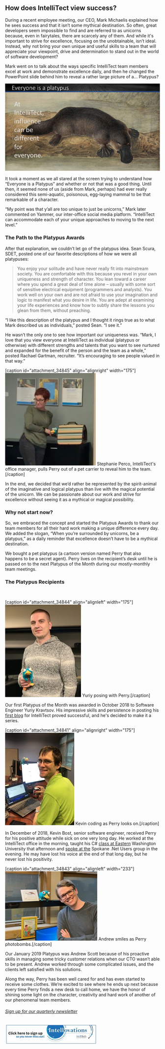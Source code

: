 
## How does IntelliTect view success?

During a recent employee meeting, our CEO, Mark Michaelis explained how he sees success and that it isn’t some mythical destination. So often, great developers seem impossible to find and are referred to as unicorns because, even in fairytales, there are scarcely any of them. And while it's important to strive for excellence, focusing on the unobtainable, isn’t ideal. Instead, why not bring your own unique and useful skills to a team that will appreciate your viewpoint, drive and determination to stand out in the world of software development?

Mark went on to talk about the ways specific IntelliTect team members excel at work and demonstrate excellence daily, and then he changed the PowerPoint slide behind him to reveal a rather large picture of a… Platypus?

![Slide that instigated the platypus awards with a picture of a platypus that says "Everyone is a Patypus"](https://raw.githubusercontent.com/worseTyler/MarkdownBlogs/main/2019/02/platypus-awards/images/Platypus-slide-new.jpg)

It took a moment as we all stared at the screen trying to understand how “Everyone is a Platypus” and whether or not that was a good thing. Until then, it seemed none of us (aside from Mark, perhaps) had ever really considered this semi-aquatic, poisonous, egg-laying mammal to be that remarkable of a character.

“My point was that y’all are too unique to just be unicorns,” Mark later commented on Yammer, our inter-office social media platform. “IntelliTect can accommodate each of your unique approaches to moving to the next level.”

### The Path to the Platypus Awards

After that explanation, we couldn’t let go of the platypus idea. Sean Scura, SDET, posted one of our favorite descriptions of how we were all platypuses:

> You enjoy your solitude and have never really fit into mainstream society. You are comfortable with this because you revel in your own uniqueness and strength of character. You lean toward a career where you spend a great deal of time alone – usually with some sort of sensitive electrical equipment (programmers and analysts). You work well on your own and are not afraid to use your imagination and logic to manifest what you desire in life. You are adept at examining your life experiences and know how to subtly share the lessons you glean from them, without preaching.

“I like this description of the platypus and I thought it rings true as to what Mark described us as individuals,” posted Sean. “I see it.”

He wasn’t the only one to see how important our uniqueness was. “Mark, I love that you view everyone at IntelliTect as individual (platypus or otherwise) with different strengths and talents that you want to see nurtured and expanded for the benefit of the person and the team as a whole,” posted Rachael Gartman, recruiter. “It’s encouraging to see people valued in that way.”

\[caption id="attachment\_34845" align="alignright" width="175"\]![](https://raw.githubusercontent.com/worseTyler/MarkdownBlogs/main/2019/02/platypus-awards/images/Screen-Shot-2018-10-24-at-12.35.18-PM-295x300.png) Stephanie Perco, IntelliTect's office manager, pulls Perry out of a pet carrier to reveal him to the team.\[/caption\]

In the end, we decided that we’d rather be represented by the spirit-animal of the imaginative and logical platypus than live with the magical potential of the unicorn. We can be passionate about our work and strive for excellence without seeing it as a mythical or magical possibility.

### Why not start now?

So, we embraced the concept and started the Platypus Awards to thank our team members for all their hard work making a unique difference every day. We added the slogan, “When you’re surrounded by unicorns, be a platypus,” as a daily reminder that excellence doesn’t have to be a mythical destination.

We bought a pet platypus (a cartoon version named Perry that also happens to be a secret agent). Perry lives on the recipient’s desk until he is passed on to the next Platypus of the Month during our mostly-monthly team meetings.

### The Platypus Recipients

 

\[caption id="attachment\_34844" align="alignleft" width="175"\]![](https://raw.githubusercontent.com/worseTyler/MarkdownBlogs/main/2019/02/platypus-awards/images/Yuriy-Platypus-247x300.jpg) Yuriy posing with Perry.\[/caption\]

Our first Platypus of the Month was awarded in October 2018 to Software Engineer Yuriy Kravtsov. His impressive skills and persistence in posting his [first blog](https://intellitect.com/quickly-configure-asp-net-core-api-to-work-with-vue-cli-3/) for IntelliTect proved successful, and he's decided to make it a series.

\[caption id="attachment\_34841" align="alignright" width="175"\]![](https://raw.githubusercontent.com/worseTyler/MarkdownBlogs/main/2019/02/platypus-awards/images/Kevin-Dec-e1549661768211-225x300.jpg) Kevin coding as Perry looks on.\[/caption\]

In December of 2018, Kevin Bost, senior software engineer, received Perry for his positive attitude while sick on one very long day. He worked at the IntelliTect office in the morning, taught his C# [class at Eastern](https://intellitect.com/intellitect-today-teaching-at-eastern/) Washington University that afternoon and [spoke at the](https://intellitect.com/xamarin-forms-video/) Spokane .Net Users group in the evening. He may have lost his voice at the end of that long day, but he never lost his positivity.

\[caption id="attachment\_34843" align="alignleft" width="233"\]![](https://raw.githubusercontent.com/worseTyler/MarkdownBlogs/main/2019/02/platypus-awards/images/Andrew-Platypus-300x225.jpg) Andrew smiles as Perry photobombs.\[/caption\]

Our January 2019 Platypus was Andrew Scott because of his proactive skills in managing some tricky customer relations when our CTO wasn’t able to be present. Andrew worked through some complicated issues, and the clients left satisfied with his solutions.

Along the way, Perry has been well cared for and has even started to receive some clothes. We’re excited to see where he ends up next because every time Perry finds a new desk to call home, we have the honor of shining some light on the character, creativity and hard work of another of our phenomenal team members.

###### [Sign up for our quarterly newsletter](https://bit.ly/2Nhro9T)

[![](https://raw.githubusercontent.com/worseTyler/MarkdownBlogs/main/2019/02/platypus-awards/images/Click-here-to-sign-up-1-300x69.jpg)](https://bit.ly/2Nhro9T)
